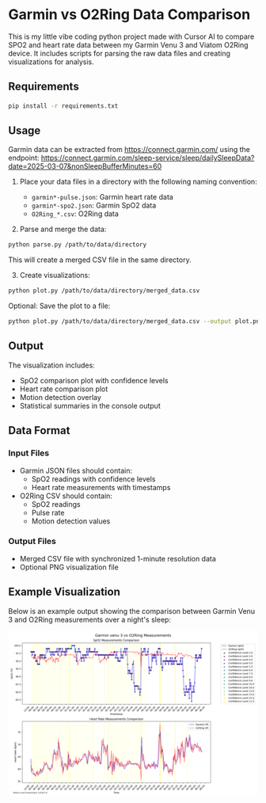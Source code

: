 # Garmin vs O2Ring Data Comparison

This is my little vibe coding python project made with Cursor AI to compare SPO2 and heart rate data between my Garmin Venu 3 and Viatom O2Ring device.
It includes scripts for parsing the raw data files and creating visualizations for analysis.


## Requirements

```bash
pip install -r requirements.txt
```

## Usage
Garmin data can be extracted from https://connect.garmin.com/ using the endpoint:
https://connect.garmin.com/sleep-service/sleep/dailySleepData?date=2025-03-07&nonSleepBufferMinutes=60


1. Place your data files in a directory with the following naming convention:
   - `garmin*-pulse.json`: Garmin heart rate data
   - `garmin*-spo2.json`: Garmin SpO2 data
   - `O2Ring_*.csv`: O2Ring data



2. Parse and merge the data:
```bash
python parse.py /path/to/data/directory
```
This will create a merged CSV file in the same directory.

3. Create visualizations:
```bash
python plot.py /path/to/data/directory/merged_data.csv
```

Optional: Save the plot to a file:
```bash
python plot.py /path/to/data/directory/merged_data.csv --output plot.png
```

## Output

The visualization includes:
- SpO2 comparison plot with confidence levels
- Heart rate comparison plot
- Motion detection overlay
- Statistical summaries in the console output

## Data Format

### Input Files

- Garmin JSON files should contain:
  - SpO2 readings with confidence levels
  - Heart rate measurements with timestamps
- O2Ring CSV should contain:
  - SpO2 readings
  - Pulse rate
  - Motion detection values

### Output Files

- Merged CSV file with synchronized 1-minute resolution data
- Optional PNG visualization file

## Example Visualization

Below is an example output showing the comparison between Garmin Venu 3 and O2Ring measurements over a night's sleep:

![Example Visualization](2025-03-07/Figure_1.png)

